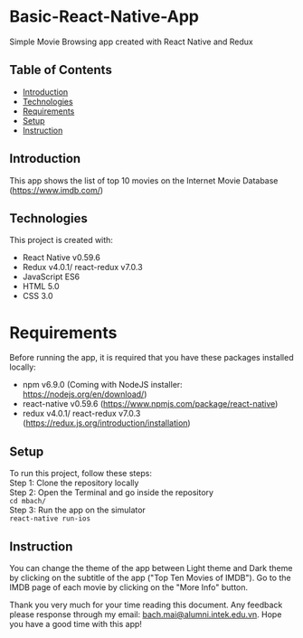 # Basic-React-Native-App
Simple Movie Browsing app created with React Native and Redux

## Table of Contents
- [Introduction](#introduction)
- [Technologies](#technologies)
- [Requirements](#requirements)
- [Setup](#setup)
- [Instruction](#instruction)

## Introduction
This app shows the list of top 10 movies on the Internet Movie Database (https://www.imdb.com/)

## Technologies
This project is created with:
- React Native v0.59.6
- Redux v4.0.1/ react-redux v7.0.3
- JavaScript ES6
- HTML 5.0
- CSS 3.0

# Requirements
Before running the app, it is required that you have these packages installed locally:
- npm v6.9.0 (Coming with NodeJS installer: https://nodejs.org/en/download/)
- react-native v0.59.6 (https://www.npmjs.com/package/react-native)
- redux v4.0.1/ react-redux v7.0.3 (https://redux.js.org/introduction/installation)

## Setup
To run this project, follow these steps:  
Step 1: Clone the repository locally  
Step 2: Open the Terminal and go inside the repository  
```cd mbach/```  
Step 3: Run the app on the simulator  
```react-native run-ios```

## Instruction
You can change the theme of the app between Light theme and Dark theme by clicking on the subtitle of the app ("Top Ten Movies of IMDB"). 
Go to the IMDB page of each movie by clicking on the "More Info" button.

Thank you very much for your time reading this document. Any feedback please response through my email: bach.mai@alumni.intek.edu.vn. Hope you have a good time with this app!

